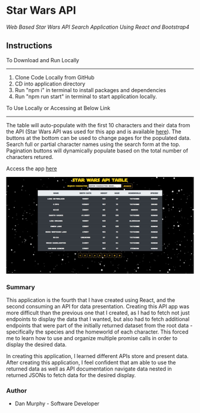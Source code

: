 # Star Wars API 

_Web Based Star Wars API Search Application Using React and Bootstrap4_

## Instructions

To Download and Run Locally
___
1. Clone Code Locally from GitHub
2. CD into application directory
3. Run "npm i" in terminal to install packages and dependencies
4. Run "npm run start" in terminal to start application locally. 

To Use Locally or Accessing at Below Link
___
The table will auto-populate with the first 10 characters and their data from the API (Star Wars API was used for this app and is available [here](https://swapi.dev/)). The buttons at the bottom can be used to change pages for the populated data. Search full or partial character names using the search form at the top. Pagination buttons will dynamically populate based on the total number of characters retured. 


Access the app [here](https://pacific-harbor-78489.herokuapp.com/)

![StarWarsAPITable Screenshot](https://github.com/danielmurphy1/star-wars-api/blob/edit-and-refactor/src/images/star-wars-api-screen.JPG)
### Summary

This application is the fourth that I have created using React, and the second consuming an API for data presentation. Creating this API app was more difficult than the previous one that I created, as I had to fetch not just endpoints to display the data that I wanted, but also had to fetch additional endpoints that were part of the initially returned dataset from the root data - specifically the species and the homeworld of each character. This forced me to learn how to use and organize multiple promise calls in order to display the desired data. 

In creating this application, I learned different APIs store and present data. After creating this application, I feel confident that am able to use the returned data as well as API documentation navigate data nested in returned JSONs to fetch data for the desired display. 

### Author

- Dan Murphy - Software Developer